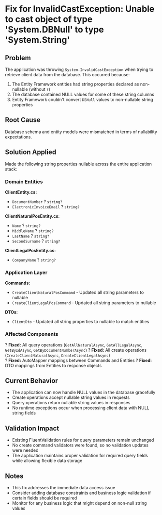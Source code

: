 # Fix for InvalidCastException: Unable to cast object of type 'System.DBNull' to type 'System.String'

## Problem
The application was throwing `System.InvalidCastException` when trying to retrieve client data from the database. This occurred because:

1. The Entity Framework entities had string properties declared as non-nullable (without `?`)
2. The database contained NULL values for some of these string columns  
3. Entity Framework couldn't convert `DBNull` values to non-nullable string properties

## Root Cause
Database schema and entity models were mismatched in terms of nullability expectations.

## Solution Applied
Made the following string properties nullable across the entire application stack:

### Domain Entities
**ClientEntity.cs:**
- `DocumentNumber` ? `string?`
- `ElectronicInvoiceEmail` ? `string?`

**ClientNaturalPosEntity.cs:**
- `Name` ? `string?`
- `MiddleName` ? `string?`  
- `LastName` ? `string?`
- `SecondSurname` ? `string?`

**ClientLegalPosEntity.cs:**
- `CompanyName` ? `string?`

### Application Layer
**Commands:**
- `CreateClientNaturalPosCommand` - Updated all string parameters to nullable
- `CreateClientLegalPosCommand` - Updated all string parameters to nullable

**DTOs:**
- `ClientDto` - Updated all string properties to nullable to match entities

### Affected Components
? **Fixed:** All query operations (`GetAllNaturalAsync`, `GetAllLegalAsync`, `GetByIdAsync`, `GetByDocumentNumberAsync`)
? **Fixed:** All create operations (`CreateClientNaturalAsync`, `CreateClientLegalAsync`)  
? **Fixed:** AutoMapper mappings between Commands and Entities
? **Fixed:** DTO mappings from Entities to response objects

## Current Behavior
- The application can now handle NULL values in the database gracefully
- Create operations accept nullable string values in requests
- Query operations return nullable string values in responses
- No runtime exceptions occur when processing client data with NULL string fields

## Validation Impact
- Existing FluentValidation rules for query parameters remain unchanged
- No create command validators were found, so no validation updates were needed
- The application maintains proper validation for required query fields while allowing flexible data storage

## Notes
- This fix addresses the immediate data access issue
- Consider adding database constraints and business logic validation if certain fields should be required
- Monitor for any business logic that might depend on non-null string values